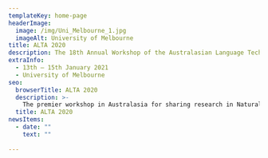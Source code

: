 ```yaml
---
templateKey: home-page
headerImage:
  image: /img/Uni_Melbourne_1.jpg
  imageAlt: University of Melbourne
title: ALTA 2020
description: The 18th Annual Workshop of the Australasian Language Technology Association
extraInfo: 
  - 13th – 15th January 2021
  - University of Melbourne
seo:
  browserTitle: ALTA 2020
  description: >-
    The premier workshop in Australasia for sharing research in Natural Language Processing and Computational Lingustics. Submissions from students, academics and industry researchers are welcome.
  title: ALTA 2020
newsItems:
  - date: ""
    text: "" 
 
---
```

